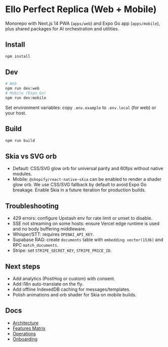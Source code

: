 # Ello Perfect Replica (Web + Mobile)

Monorepo with Next.js 14 PWA (`apps/web`) and Expo Go app (`apps/mobile`), plus shared packages for AI orchestration and utilities.

## Install

```bash
npm install
```

## Dev

```bash
# Web
npm run dev:web
# Mobile (Expo Go)
npm run dev:mobile
```

Set environment variables: copy `.env.example` to `.env.local` (for web) or your host.

## Build

```bash
npm run build
```

## Skia vs SVG orb
- Default: CSS/SVG glow orb for universal parity and 60fps without native modules.
- Mobile: `@shopify/react-native-skia` can be enabled to render a shader glow orb. We use CSS/SVG fallback by default to avoid Expo Go breakage. Enable Skia in a future iteration for production builds.

## Troubleshooting
- 429 errors: configure Upstash env for rate limit or unset to disable.
- SSE not streaming on some hosts: ensure Vercel edge runtime is used and no body buffering middleware.
- Whisper/STT: requires `OPENAI_API_KEY`.
- Supabase RAG: create `documents` table with `embedding vector(1536)` and RPC `match_documents`.
- Stripe: set `STRIPE_SECRET_KEY`, `STRIPE_PRICE_ID`.

## Next steps
- Add analytics (PostHog or custom) with consent.
- Add i18n auto-translate on the fly.
- Add offline IndexedDB caching for messages/templates.
- Polish animations and orb shader for Skia on mobile builds.

## Docs

- [Architecture](./docs/ARCHITECTURE.md)
- [Features Matrix](./docs/FEATURES_MATRIX.md)
- [Operations](./docs/OPERATIONS.md)
- [Onboarding](./docs/ONBOARDING.md)